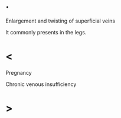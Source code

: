 # .

Enlargement and twisting of superficial veins

It commonly presents in the legs.

# <

Pregnancy

Chronic venous insufficiency

# >
